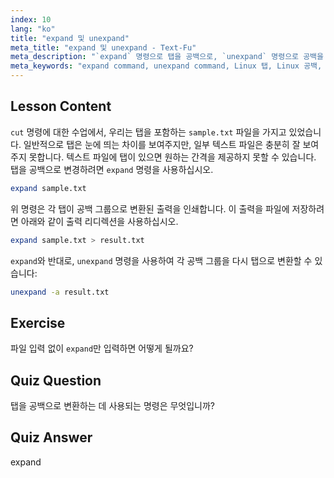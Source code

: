 ```yaml
---
index: 10
lang: "ko"
title: "expand 및 unexpand"
meta_title: "expand 및 unexpand - Text-Fu"
meta_description: "`expand` 명령으로 탭을 공백으로, `unexpand` 명령으로 공백을 탭으로 변환하는 방법을 배웁니다. 이 Linux 튜토리얼을 통해 텍스트 파일 서식을 개선하세요."
meta_keywords: "expand command, unexpand command, Linux 탭, Linux 공백, 텍스트 서식, Linux 튜토리얼, 초보자 Linux, Linux 가이드"
---
```


## Lesson Content

`cut` 명령에 대한 수업에서, 우리는 탭을 포함하는 `sample.txt` 파일을 가지고 있었습니다. 일반적으로 탭은 눈에 띄는 차이를 보여주지만, 일부 텍스트 파일은 충분히 잘 보여주지 못합니다. 텍스트 파일에 탭이 있으면 원하는 간격을 제공하지 못할 수 있습니다. 탭을 공백으로 변경하려면 `expand` 명령을 사용하십시오.

```bash
expand sample.txt
```

위 명령은 각 탭이 공백 그룹으로 변환된 출력을 인쇄합니다. 이 출력을 파일에 저장하려면 아래와 같이 출력 리디렉션을 사용하십시오.

```bash
expand sample.txt > result.txt
```

`expand`와 반대로, `unexpand` 명령을 사용하여 각 공백 그룹을 다시 탭으로 변환할 수 있습니다:

```bash
unexpand -a result.txt
```

## Exercise

파일 입력 없이 `expand`만 입력하면 어떻게 될까요?

## Quiz Question

탭을 공백으로 변환하는 데 사용되는 명령은 무엇입니까?

## Quiz Answer

expand

